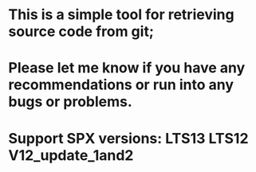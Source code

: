 # This is a simple tool for retrieving source code from git; 
# Please let me know if you have any recommendations or run into any bugs or problems.
# Support SPX versions: LTS13 LTS12 V12_update_1and2
